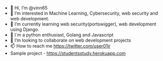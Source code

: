 - 👋 Hi, I’m @vinn65
- 👀 I’m interested in Machine Learning, Cybersecurity, web security and web development.
- 🌱 I’m currently learning web security(portswigger), web development using Django.
- 🌱 I`m a python enthusiast, Golang and Javascript
- 💞️ I’m looking to collaborate on web development projects
- 📫 How to reach me https://twitter.com/user01jr
- Sample project - https://studentsstudy.herokuapp.com
